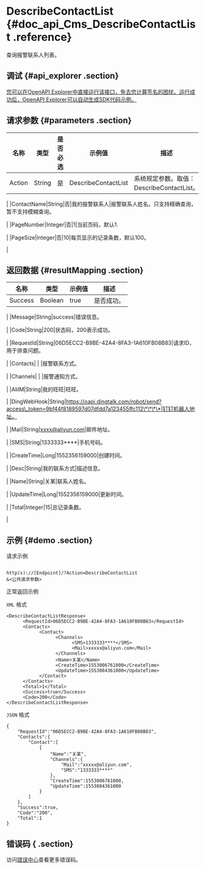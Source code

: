 # DescribeContactList {#doc_api_Cms_DescribeContactList .reference}

查询报警联系人列表。

## 调试 {#api_explorer .section}

[您可以在OpenAPI Explorer中直接运行该接口，免去您计算签名的困扰。运行成功后，OpenAPI Explorer可以自动生成SDK代码示例。](https://api.aliyun.com/#product=Cms&api=DescribeContactList&type=RPC&version=2019-01-01)

## 请求参数 {#parameters .section}

|名称|类型|是否必选|示例值|描述|
|--|--|----|---|--|
|Action|String|是|DescribeContactList|系统规定参数。取值：DescribeContactList。

 |
|ContactName|String|否|我的报警联系人|报警联系人姓名。只支持精确查询，暂不支持模糊查询。

 |
|PageNumber|Integer|否|1|当前页码，默认1.

 |
|PageSize|Integer|否|10|每页显示的记录条数，默认100。

 |

## 返回数据 {#resultMapping .section}

|名称|类型|示例值|描述|
|--|--|---|--|
|Success|Boolean|true|是否成功。

 |
|Message|String|success|错误信息。

 |
|Code|String|200|状态码，200表示成功。

 |
|RequestId|String|06D5ECC2-B9BE-42A4-8FA3-1A610FB08B83|请求ID，用于排查问题。

 |
|Contacts| | |报警联系方式。

 |
|Channels| | |报警通知方式。

 |
|AliIM|String|我的旺旺|旺旺。

 |
|DingWebHook|String|https://oapi.dingtalk.com/robot/send?access\_token=9bf44f8189597d07dfdd7a123455ffc112\*\*\*\*|钉钉机器人地址。

 |
|Mail|String|xxxx@aliyun.com|邮件地址。

 |
|SMS|String|1333333\*\*\*\*|手机号码。

 |
|CreateTime|Long|1552356159000|创建时间。

 |
|Desc|String|我的联系方式|描述信息。

 |
|Name|String|关某|联系人姓名。

 |
|UpdateTime|Long|1552356159000|更新时间。

 |
|Total|Integer|15|总记录条数。

 |

## 示例 {#demo .section}

请求示例

``` {#request_demo}

http(s)://[Endpoint]/?Action=DescribeContactList
&<公共请求参数>

```

正常返回示例

`XML` 格式

``` {#xml_return_success_demo}
<DescribeContactListResponse>
      <RequestId>06D5ECC2-B9BE-42A4-8FA3-1A610FB08B83</RequestId>
      <Contacts>
            <Contact>
                  <Channels>
                        <SMS>1333333****</SMS>
                        <Mail>xxxxx@aliyun.com</Mail>
                  </Channels>
                  <Name>关某</Name>
                  <CreateTime>1553006761000</CreateTime>
                  <UpdateTime>1553084361000</UpdateTime>
            </Contact>
      </Contacts>
      <Total>1</Total>
      <Success>true</Success>
      <Code>200</Code>
</DescribeContactListResponse>
```

`JSON` 格式

``` {#json_return_success_demo}
{
	"RequestId":"06D5ECC2-B9BE-42A4-8FA3-1A610FB08B83",
	"Contacts":{
		"Contact":[
			{
				"Name":"关某",
				"Channels":{
					"Mail":"xxxxx@aliyun.com",
					"SMS":"1333333****"
				},
				"CreateTime":1553006761000,
				"UpdateTime":1553084361000
			}
		]
	},
	"Success":true,
	"Code":"200",
	"Total":1
}
```

## 错误码 { .section}

访问[错误中心](https://error-center.aliyun.com/status/product/Cms)查看更多错误码。

